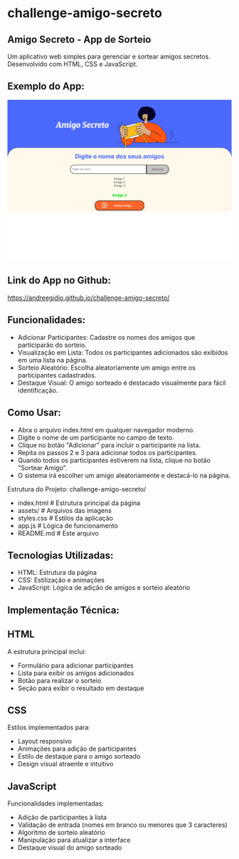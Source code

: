 # challenge-amigo-secreto
Amigo Secreto - App de Sorteio
------------------------------
Um aplicativo web simples para gerenciar e sortear amigos secretos. Desenvolvido com HTML, CSS e JavaScript.

Exemplo do App:
---------------
![Screenshot do App](assets/screenshot.png)

Link do App no Github: 
----------------------
https://andreegidio.github.io/challenge-amigo-secreto/

Funcionalidades:
----------------
- Adicionar Participantes: Cadastre os nomes dos amigos que participarão do sorteio.
- Visualização em Lista: Todos os participantes adicionados são exibidos em uma lista na página.
- Sorteio Aleatório: Escolha aleatoriamente um amigo entre os participantes cadastrados.
- Destaque Visual: O amigo sorteado é destacado visualmente para fácil identificação.

Como Usar:
----------
- Abra o arquivo index.html em qualquer navegador moderno.
- Digite o nome de um participante no campo de texto.
- Clique no botão "Adicionar" para incluir o participante na lista.
- Repita os passos 2 e 3 para adicionar todos os participantes.
- Quando todos os participantes estiverem na lista, clique no botão "Sortear Amigo".
- O sistema irá escolher um amigo aleatoriamente e destacá-lo na página.

Estrutura do Projeto:
 challenge-amigo-secreto/
- index.html        # Estrutura principal da página
- assets/           # Arquivos das imagens
- styles.css        # Estilos da aplicação
- app.js            # Lógica de funcionamento
- README.md         # Este arquivo

Tecnologias Utilizadas:
-----------------------
- HTML: Estrutura da página
- CSS: Estilização e animações
- JavaScript: Lógica de adição de amigos e sorteio aleatório

Implementação Técnica:
---------------------

HTML
----
A estrutura principal inclui:
- Formulário para adicionar participantes
- Lista para exibir os amigos adicionados
- Botão para realizar o sorteio
- Seção para exibir o resultado em destaque

CSS
---
Estilos implementados para:
- Layout responsivo
- Animações para adição de participantes
- Estilo de destaque para o amigo sorteado
- Design visual atraente e intuitivo

JavaScript
----------
Funcionalidades implementadas:
- Adição de participantes à lista
- Validação de entrada (nomes em branco ou menores que 3 caracteres)
- Algoritmo de sorteio aleatório
- Manipulação para atualizar a interface
- Destaque visual do amigo sorteado

